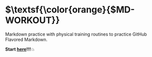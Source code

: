 # $\textsf{\color{orange}{$MD-WORKOUT}}

Markdown practice with physical training routines to practice GitHub Flavored Markdown.

**Start [here](dir/workout.md)!!!**:boom:
